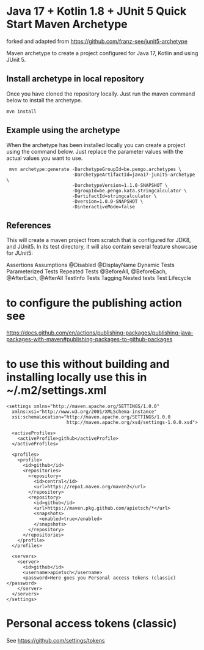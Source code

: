 # Java 17 + Kotlin 1.8 + JUnit 5 Quick Start Maven Archetype

forked and adapted from https://github.com/franz-see/junit5-archetype

Maven archetype to create a project configured for Java 17, Kotlin and using JUnit 5.

## Install archetype in local repository

Once you have cloned the repository locally. Just run the maven command below to install the archetype.

``` shell
mvn install
```

## Example using the archetype

When the archetype has been installed locally you can create a project using the command below. Just replace the parameter values with the actual values you want to use.

``` shell
 mvn archetype:generate -DarchetypeGroupId=be.pengo.archetypes \
                        -DarchetypeArtifactId=java17-junit5-archetype \
                        -DarchetypeVersion=1.1.0-SNAPSHOT \
                        -DgroupId=be.pengo.kata.stringcalculator \
                        -DartifactId=stringcalculator \
                        -Dversion=1.0.0-SNAPSHOT \
                        -DinteractiveMode=false
```

## References

This will create a maven project from scratch that is configured for JDK8, and JUnit5. In its test directory, it will also contain several feature showcase for JUnit5:

Assertions
Assumptions
@Disabled
@DisplayName
Dynamic Tests
Parameterized Tests
Repeated Tests
@BeforeAll, @BeforeEach, @AfterEach, @AfterAll
TestInfo
Tests Tagging
Nested tests
Test Lifecycle


# to configure the publishing action see

https://docs.github.com/en/actions/publishing-packages/publishing-java-packages-with-maven#publishing-packages-to-github-packages

# to use this without building and installing locally use this in ~/.m2/settings.xml

```
<settings xmlns="http://maven.apache.org/SETTINGS/1.0.0"
  xmlns:xsi="http://www.w3.org/2001/XMLSchema-instance"
  xsi:schemaLocation="http://maven.apache.org/SETTINGS/1.0.0
                      http://maven.apache.org/xsd/settings-1.0.0.xsd">

  <activeProfiles>
    <activeProfile>github</activeProfile>
  </activeProfiles>

  <profiles>
    <profile>
      <id>github</id>
      <repositories>
        <repository>
          <id>central</id>
          <url>https://repo1.maven.org/maven2</url>
        </repository>
        <repository>
          <id>github</id>
          <url>https://maven.pkg.github.com/apietsch/*</url>
          <snapshots>
            <enabled>true</enabled>
          </snapshots>
        </repository>
      </repositories>
    </profile>
  </profiles>

  <servers>
    <server>
      <id>github</id>
      <username>apietsch</username>
      <password>Here goes you Personal access tokens (classic)</password>
    </server>
  </servers>
</settings>

```

# Personal access tokens (classic)
See https://github.com/settings/tokens
